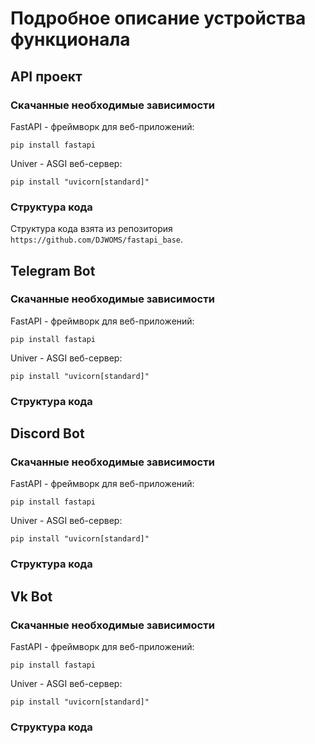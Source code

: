 # Подробное описание устройства функционала

## API проект

### Скачанные необходимые зависимости

FastAPI - фреймворк для веб-приложений:
```
pip install fastapi
```

Univer - ASGI веб-сервер:
```
pip install "uvicorn[standard]"
```

### Структура кода

Структура кода взята из репозитория `https://github.com/DJWOMS/fastapi_base`. 

## Telegram Bot

### Скачанные необходимые зависимости

FastAPI - фреймворк для веб-приложений:
```
pip install fastapi
```

Univer - ASGI веб-сервер:
```
pip install "uvicorn[standard]"
```

### Структура кода

## Discord Bot

### Скачанные необходимые зависимости

FastAPI - фреймворк для веб-приложений:
```
pip install fastapi
```

Univer - ASGI веб-сервер:
```
pip install "uvicorn[standard]"
```

### Структура кода

## Vk Bot

### Скачанные необходимые зависимости

FastAPI - фреймворк для веб-приложений:
```
pip install fastapi
```

Univer - ASGI веб-сервер:
```
pip install "uvicorn[standard]"
```

### Структура кода